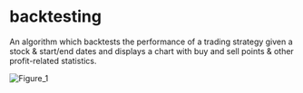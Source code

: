 # backtesting
An algorithm which backtests the performance of a trading strategy given a stock & start/end dates and displays a chart with buy and sell points & other profit-related statistics.

![Figure_1](https://github.com/kaanokman/backtesting/assets/143290490/0165cbc7-a986-4d6f-9479-5f8cfac6593f)
